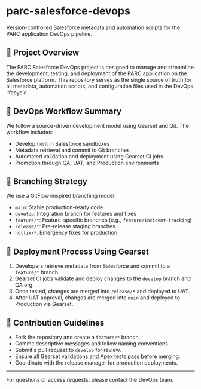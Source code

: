 # parc-salesforce-devops
Version-controlled Salesforce metadata and automation scripts for the PARC application DevOps pipeline.

## 📘 Project Overview
The PARC Salesforce DevOps project is designed to manage and streamline the development, testing, and deployment of the PARC application on the Salesforce platform. This repository serves as the single source of truth for all metadata, automation scripts, and configuration files used in the DevOps lifecycle.

## 🔄 DevOps Workflow Summary
We follow a source-driven development model using Gearset and Git. The workflow includes:
- Development in Salesforce sandboxes
- Metadata retrieval and commit to Git branches
- Automated validation and deployment using Gearset CI jobs
- Promotion through QA, UAT, and Production environments

## 🌿 Branching Strategy
We use a GitFlow-inspired branching model:
- `main`: Stable production-ready code
- `develop`: Integration branch for features and fixes
- `feature/*`: Feature-specific branches (e.g., `feature/incident-tracking`)
- `release/*`: Pre-release staging branches
- `hotfix/*`: Emergency fixes for production

## 🚀 Deployment Process Using Gearset
1. Developers retrieve metadata from Salesforce and commit to a `feature/*` branch.
2. Gearset CI jobs validate and deploy changes to the `develop` branch and QA org.
3. Once tested, changes are merged into `release/*` and deployed to UAT.
4. After UAT approval, changes are merged into `main` and deployed to Production via Gearset.

## 🤝 Contribution Guidelines
- Fork the repository and create a `feature/*` branch.
- Commit descriptive messages and follow naming conventions.
- Submit a pull request to `develop` for review.
- Ensure all Gearset validations and Apex tests pass before merging.
- Coordinate with the release manager for production deployments.

---

For questions or access requests, please contact the DevOps team.

